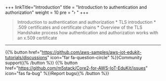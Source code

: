 +++
linkTitle="Introduction"
title = "Introduction to authentication and authorization"
weight = 10
pre = "› "
+++

>  Introduction to authentication and authorization
>     * TLS introduction 
>     * .509 certificates and certificate chains
>     * Overview of the TLS Handshake process how authentication and authorization works with an x.509 certificate




---
{{% button href="https://github.com/aws-samples/aws-iot-edukit-tutorials/discussions" icon="far fa-question-circle" %}}Community support{{% /button %}} {{% button href="https://github.com/m5stack/Core2-for-AWS-IoT-EduKit/issues" icon="fas fa-bug" %}}Report bugs{{% /button %}}